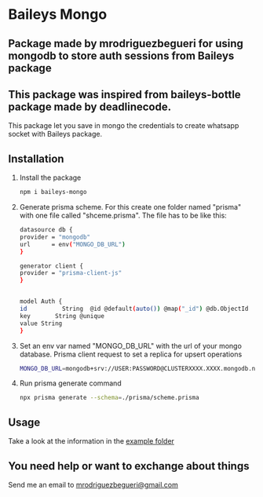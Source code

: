 # Baileys Mongo

## Package made by mrodriguezbegueri for using mongodb to store auth sessions from Baileys package
## This package was inspired from baileys-bottle package made by deadlinecode.

This package let you save in mongo the credentials to create whatsapp socket with Baileys package.

## Installation

1. Install the package

    ```bash
    npm i baileys-mongo
    ```

2. Generate prisma scheme. For this create one folder named "prisma" with one file called "shceme.prisma". The file has to be like this:

    ```bash
    datasource db {
    provider = "mongodb"
    url      = env("MONGO_DB_URL")
    }

    generator client {
    provider = "prisma-client-js"
    }


    model Auth {
    id          String  @id @default(auto()) @map("_id") @db.ObjectId
    key       String @unique
    value String
    }
    ```

4. Set an env var named "MONGO_DB_URL" with the url of your mongo database. Prisma client request to set a replica for upsert operations

    ```bash
    MONGO_DB_URL=mongodb+srv://USER:PASSWORD@CLUSTERXXXX.XXXX.mongodb.net/sessions?retryWrites=true&w=majority
    ```
5. Run prisma generate command

    ```bash
    npx prisma generate --schema=./prisma/scheme.prisma
    ```

## Usage

Take a look at the information in the [example folder](https://github.com/mrodriguezbegueri/baileys-mongo/blob/main/src/example/example.ts)

## You need help or want to exchange about things

Send me an email to mrodriguezbegueri@gmail.com